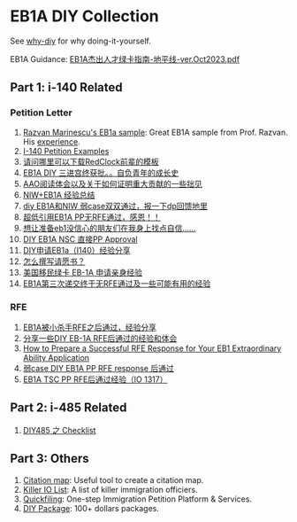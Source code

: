 # EB1A DIY Collection

See [why-diy](why_diy.md) for why doing-it-yourself.

EB1A Guidance: [EB1A杰出人才绿卡指南-地平线-ver.Oct2023.pdf
](https://github.com/HorizonGreen/EB1A-Guidance/blob/main/EB1A%E6%9D%B0%E5%87%BA%E4%BA%BA%E6%89%8D%E7%BB%BF%E5%8D%A1%E6%8C%87%E5%8D%97-%E5%9C%B0%E5%B9%B3%E7%BA%BF-ver.Oct2023.pdf)

## Part 1: i-140 Related

### Petition Letter

1. [Razvan Marinescu's EB1a sample](https://github.com/razvanmarinescu/EB1A): Great EB1A sample from Prof. Razvan. His [experience](https://www.reddit.com/r/USCIS/comments/tehtqz/eb1a_gc_received_im_freely_sharing_my_i140/).
2. [I-140 Petition Examples](https://andreychemist.github.io/)
3. [请问哪里可以下载RedClock前辈的模板](https://www.1point3acres.com/bbs/thread-820679-1-1.html)
4. [EB1A DIY 三进宫终获批。。自负青年的成长史](https://www.1point3acres.com/bbs/thread-1034887-1-1.html)
5. [AAO阅读体会以及关于如何证明重大贡献的一些拙见](https://www.1point3acres.com/bbs/thread-1036683-1-1.html)
6. [NIW+EB1A 经验总结](https://www.1point3acres.com/bbs/thread-958918-1-1.html)
7. [diy EB1A和NIW 弱case双双通过，报一下dp回馈地里](https://www.1point3acres.com/bbs/thread-1063923-1-1.html)
8. [超低引用EB1A PP无RFE通过，感恩！！](https://www.1point3acres.com/bbs/thread-991106-1-1.html)
9. [想让准备eb1没信心的朋友们在我身上找点自信……](https://www.1point3acres.com/bbs/thread-1078702-1-1.html)
10. [DIY EB1A NSC 直接PP Approval](https://www.1point3acres.com/bbs/thread-908342-1-1.html)
11. [DIY申请EB1a（I140）经验分享](https://www.1point3acres.com/bbs/thread-1030238-1-1.html)
12. [怎么撰写请愿书？](https://gonglue.us/27631)
13. [美国移民绿卡 EB-1A 申请亲身经验](https://gonglue.us/4991)
14. [EB1A第三次递交终于无RFE通过及一些可能有用的经验](https://www.1point3acres.com/bbs/thread-981588-1-1.html)


### RFE
1. [EB1A被小杀手RFE之后通过，经验分享](https://www.1point3acres.com/bbs/thread-1083651-1-1.html)
2. [分享一些DIY EB-1A RFE后通过的经验和体会](https://www.1point3acres.com/bbs/thread-534012-1-1.html)
3. [How to Prepare a Successful RFE Response for Your EB1 Extraordinary Ability Application](https://www.greencardapply.com/rfe/request-for-evidence-eb1a.htm)
4. [弱case DIY EB1A PP RFE response 后通过](https://www.1point3acres.com/bbs/thread-952823-1-1.html)
5. [EB1A TSC PP RFE后通过经验（IO 1317）](https://www.1point3acres.com/bbs/thread-797618-1-1.html)


## Part 2: i-485 Related
1. [DIY485 之 Checklist](https://www.1point3acres.com/bbs/thread-1081320-1-1.html)

## Part 3: Others

1. [Citation map](https://github.com/ChenLiu-1996/CitationMap): Useful tool to create a citation map.
2. [Killer IO List](killer_io.md): A list of killer immigration officiers.
3. [Quickfiling](https://quickfiling.us/): One-step Immigration Petition Platform & Services.
4. [DIY Package](https://www.greencardapply.com/order.htm): 100+ dollars packages.

